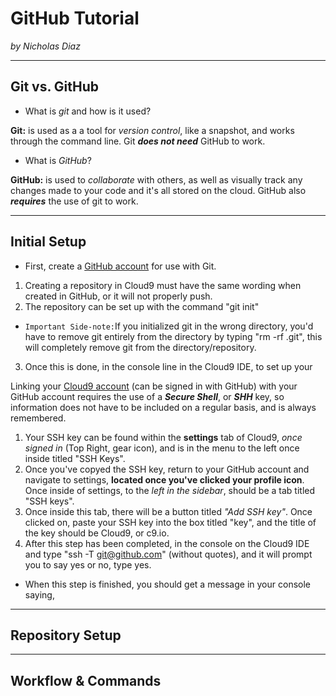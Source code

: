 # GitHub Tutorial

_by Nicholas Diaz_

---
## Git vs. GitHub
* What is _git_ and how is it used?

**Git:** is used as a a tool for _version control_, like a snapshot, and works through the command line. Git **_does not need_** GitHub to work.

* What is _GitHub_?  

**GitHub:** is used to _collaborate_ with others, as well as visually track any changes made to your code and it's all stored on the cloud. GitHub also **_requires_** the use of git to work.

---
## Initial Setup

* First, create a [GitHub account](https://github.com) for use with Git.  
 1. Creating a repository in Cloud9 must have the same wording when created in GitHub, or it will not properly push.
 2. The repository can be set up with the command "git init"
   * `Important Side-note:`If you initialized git in the wrong directory, you'd have to remove git entirely from the directory by typing "rm -rf .git", this will completely remove git from the directory/repository.
 3. Once this is done, in the console line in the Cloud9 IDE, to set up your 

Linking your [Cloud9 account](https://c9.io) (can be signed in with GitHub) with your GitHub account requires the use of a **_Secure Shell_**, or **_SHH_** key, so information does not have to be included on a regular basis, and is always remembered.

1. Your SSH key can be found within the **settings** tab of Cloud9, _once signed in_ (Top Right, gear icon), and is in the menu to the left once inside titled "SSH Keys".
2. Once you've copyed the SSH key, return to your GitHub account and navigate to settings, **located once you've clicked your profile icon**. Once inside of settings, to the _left in the sidebar_, should be a tab titled "SSH keys".
3. Once inside this tab, there will be a button titled _"Add SSH key"_. Once clicked on, paste your SSH key into the box titled "key", and the title of the key should be Cloud9, or c9.io.
4. After this step has been completed, in the console on the Cloud9 IDE and type "ssh -T git@github.com" (without quotes), and it will prompt you to say yes or no, type yes.
 * When this step is finished, you should get a message in your console saying,

---
## Repository Setup



---
## Workflow & Commands